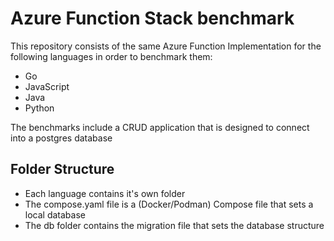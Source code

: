 # Azure Function Stack benchmark

This repository consists of the same Azure Function Implementation for the following languages in order to benchmark them:
- Go
- JavaScript
- Java
- Python

The benchmarks include a CRUD application that is designed to connect into a postgres database


## Folder Structure

- Each language contains it's own folder
- The compose.yaml file is a (Docker/Podman) Compose file that sets a local database
- The db folder contains the migration file that sets the database structure
